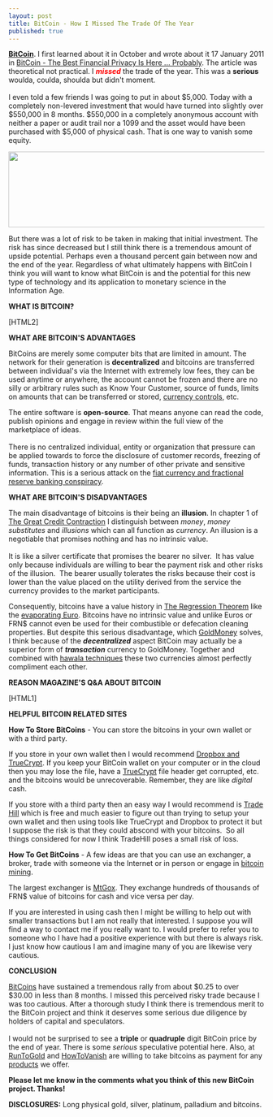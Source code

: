 ```yaml
---
layout: post
title: BitCoin - How I Missed The Trade Of The Year
published: true
---
```

<p><strong><a title="bitcoin" href="http://www.bitcoin.org" target="_blank">BitCoin</a></strong>. I first learned about it in October and wrote about it 17 January 2011 in <a title="bitcoin" href="http://www.howtovanish.com/2011/01/the-best-financial-privacy-is-here-probably/" target="_blank">BitCoin - The Best Financial Privacy Is Here ... Probably</a>. The article was theoretical not practical. I <span style="color: #ff0000;"><em><strong>missed</strong></em></span> the trade of the year. This was a <strong>serious</strong> woulda, coulda, shoulda but didn't moment.<br/><br/> I even told a few friends I was going to put in about $5,000. Today with a completely non-levered investment that would have turned into slightly over $550,000 in 8 months. $550,000 in a completely anonymous account with neither a paper or audit trail nor a 1099 and the asset would have been purchased with $5,000 of physical cash. That is one way to vanish some equity.<img src="{{ site.baseurl }}/images/140611.jpg" alt="" width="1" height="1" border="0" /></p>
<p><img class="aligncenter" title="bitcoin chart" src="{{ site.baseurl }}/images/bitcoin-chart.jpg" alt="" width="520" height="149" /></p>
<p>But there was a lot of risk to be taken in making that initial investment. The risk has since decreased but I still think there is a tremendous amount of upside potential. Perhaps even a thousand percent gain between now and the end of the year. Regardless of what ultimately happens with BitCoin I think you will want to know what BitCoin is and the potential for this new type of technology and its application to monetary science in the Information Age.</p>
<p><strong>WHAT IS BITCOIN?</strong></p>
<p>[HTML2]</p>
<p><strong>WHAT ARE BITCOIN'S ADVANTAGES</strong></p>
<p>BitCoins are merely some computer bits that are limited in amount. The network for their generation is <strong>decentralized</strong> and bitcoins are transferred between individual's via the Internet with extremely low fees, they can be used anytime or anywhere, the account cannot be frozen and there are no silly or arbitrary rules such as Know Your Customer, source of funds, limits on amounts that can be transferred or stored, <a title="currency controls" href="http://www.runtogold.com/2009/06/current-dollar-currency-controls/" target="_blank">currency controls</a>, etc.</p>
<p>The entire software is <strong>open-source</strong>. That means anyone can read the code, publish opinions and engage in review within the full view of the marketplace of ideas. <br/><br/>There is no centralized individual, entity or organization that pressure can be applied towards to force the disclosure of customer records, freezing of funds, transaction history or any number of other private and sensitive information. This is a serious attack on the <a title="fiat currency and fractional reserve banking conspiracy" href="http://www.runtogold.com/2010/11/fiat-currency-fractional-reserve-banking-conspiracy/" target="_blank">fiat currency and fractional reserve banking conspiracy</a>.</p>
<p><strong>WHAT ARE BITCOIN'S DISADVANTAGES</strong></p>
<p>The main disadvantage of bitcoins is their being an <strong>illusion</strong>. In chapter 1 of <a title="the great credit contraction" href="http://www.creditcontraction.com" target="_blank">The Great Credit Contraction</a> I distinguish between <em>money</em>, <em>money substitutes</em> and <em>illusions</em> which can all function as <em>currency</em>. An illusion is a negotiable that promises nothing and has no intrinsic value.  <br/><br/>It is like a silver certificate that promises the bearer no silver.  It has value only because individuals are willing to bear the payment risk and other risks of the illusion.  The bearer usually tolerates the risks because their cost is lower than the value placed on the utility derived from the service the currency provides to the market participants.</p>
<p>Consequently, bitcoins have a value history in <a title="the regression theorem" href="http://www.runtogold.com/2010/12/regression-theorem/" target="_blank">The Regression Theorem</a> like the <a title="evaporating euro" href="http://www.runtogold.com/2010/04/euro-gold-and-the-euro-zone/" target="_blank">evaporating Euro</a>. Bitcoins have no intrinsic value and unlike Euros or FRN$ cannot even be used for their combustible or defecation cleaning properties. But despite this serious disadvantage, which <a title="goldmoney" href="http://www.runtogold.com/goldmoney" target="_blank">GoldMoney</a> solves, I think because of the <strong><em>decentralized</em></strong> aspect BitCoin may actually be a superior form of <em><strong>transaction</strong></em> currency to GoldMoney. Together and combined with <a title="hawala techniques" href="http://www.runtogold.com/2009/11/hawala-banking-and-currency-controls-part-i/" target="_blank">hawala techniques</a> these two currencies almost perfectly compliment each other.</p>
<p><strong>REASON MAGAZINE'S Q&amp;A ABOUT BITCOIN</strong></p>
<p>[HTML1]</p>
<p><strong>HELPFUL BITCOIN RELATED SITES</strong></p>
<p><strong>How To Store BitCoins</strong> - You can store the bitcoins in your own wallet or with a third party.</p>
<p>If you store in your own wallet then I would recommend <a title="dropbox and truecrypt" href="http://www.howtovanish.com/2010/11/how-to-use-dropbox-truecrypt-transfer-files/" target="_blank">Dropbox and TrueCrypt</a>. If you keep your BitCoin wallet on your computer or in the cloud then you may lose the file, have a <a title="truecrypt" href="http://www.truecrypt.org" target="_blank">TrueCrypt</a> file header get corrupted, etc. and the bitcoins would be unrecoverable. Remember, they are like <em>digital</em> cash.</p>
<p>If you store with a third party then an easy way I would recommend is <a title="TradeHill" href="http://www.runtogold.com/tradehill" target="_blank">Trade Hill</a> which is free and much easier to figure out than trying to setup your own wallet and then using tools like TrueCrypt and Dropbox to protect it but I suppose the risk is that they could abscond with your bitcoins.  So all things considered for now I think TradeHill poses a small risk of loss.</p>
<p><strong>How To Get BitCoins</strong> - A few ideas are that you can use an exchanger, a broker, trade with someone via the Internet or in person or engage in <a title="bitcoin mining" href="http://bitcoinx.com/profit/index.php" target="_blank">bitcoin mining</a>.</p>
<p>The largest exchanger is <a title="mtgox" href="http://www.mtgox.com" target="_blank">MtGox</a>. They exchange hundreds of thousands of FRN$ value of bitcoins for cash and vice versa per day.</p>
<p>If you are interested in using cash then I might be willing to help out with smaller transactions but I am not really that interested. I suppose you will find a way to contact me if you really want to. I would prefer to refer you to someone who I have had a positive experience with but there is always risk. I just know how cautious I am and imagine many of you are likewise very cautious.</p>
<p><strong>CONCLUSION</strong></p>
<p><a title="bitcoin" href="http://www.bitcoin.org" target="_blank">BitCoins</a> have sustained a tremendous rally from about $0.25 to over $30.00 in less than 8 months. I missed this perceived risky trade because I was too cautious. After a thorough study I think there is tremendous merit to the BitCoin project and think it deserves some serious due diligence by holders of capital and speculators.<br/><br/> I would not be surprised to see a <strong>triple</strong> or <strong>quadruple</strong> digit BitCoin price by the end of year. There is some <em>serious</em> speculative potential here. Also, at <a title="runtogold" href="http://www.runtogold.com" target="_blank">RunToGold</a> and <a title="howtovanish" href="http://www.howtovanish.com" target="_blank">HowToVanish</a> are willing to take bitcoins as payment for any <a title="products" href="http://www.runtogold.com/products/" target="_blank">products</a> we offer.</p>
<p><strong>Please let me know in the comments what you think of this new BitCoin project. Thanks!</strong></p>
<p><strong>DISCLOSURES:</strong> Long physical gold, silver, platinum, palladium and bitcoins.</p>
